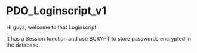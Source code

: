 # PDO_Loginscript_v1

Hi guys, welcome to that Loginscript.

It has a Session function and use BCRYPT to store passwords encrypted in the database.
